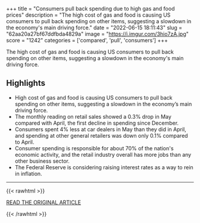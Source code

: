 +++
title = "Consumers pull back spending due to high gas and food prices"
description = "The high cost of gas and food is causing US consumers to pull back spending on other items, suggesting a slowdown in the economy's main driving force."
date = "2022-06-15 18:11:43"
slug = "62aa20a27bf67ddfbda4829a"
image = "https://i.imgur.com/3hio7zA.jpg"
score = "1242"
categories = ['compared', 'pull', 'consumers']
+++

The high cost of gas and food is causing US consumers to pull back spending on other items, suggesting a slowdown in the economy's main driving force.

## Highlights

- High cost of gas and food is causing US consumers to pull back spending on other items, suggesting a slowdown in the economy’s main driving force.
- The monthly reading on retail sales showed a 0.3% drop in May compared with April, the first decline in spending since December.
- Consumers spent 4% less at car dealers in May than they did in April, and spending at other general retailers was down only 0.1% compared to April.
- Consumer spending is responsible for about 70% of the nation's economic activity, and the retail industry overall has more jobs than any other business sector.
- The Federal Reserve is considering raising interest rates as a way to rein in inflation.

---

{{< rawhtml >}}
  <p class="article-category">
    <a target="_blank" href="https://www.cnn.com/2022/06/15/economy/retail-sales/index.html">READ THE ORIGINAL ARTICLE</a>
  </p>
{{< /rawhtml >}}
